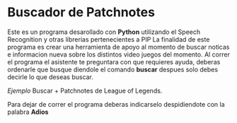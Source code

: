 # Buscador de Patchnotes
Este es un programa desarollado con **Python** utilizando el Speech Recognition y otras librerias pertenecientes a PIP
La finalidad de este programa es crear una herramienta de apoyo al momento de buscar noticas e informacion nueva sobre los distintos video juegos del momento.
Al correr el programa el asistente te preguntara con que requieres ayuda, deberas ordenarle que busque diendole el comando **buscar** despues solo debes decirle lo que deseas buscar. 

*Ejemplo*
Buscar + Patchnotes de League of Legends.

Para dejar de correr el programa deberas indicarselo despidiendote con la palabra **Adios**

